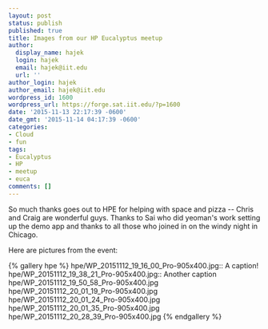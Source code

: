 ```yaml
---
layout: post
status: publish
published: true
title: Images from our HP Eucalyptus meetup
author:
  display_name: hajek
  login: hajek
  email: hajek@iit.edu
  url: ''
author_login: hajek
author_email: hajek@iit.edu
wordpress_id: 1600
wordpress_url: https://forge.sat.iit.edu/?p=1600
date: '2015-11-13 22:17:39 -0600'
date_gmt: '2015-11-14 04:17:39 -0600'
categories:
- Cloud
- fun
tags:
- Eucalyptus
- HP
- meetup
- euca
comments: []
---
```

So much thanks goes out to HPE for helping with space and pizza -- Chris and Craig are wonderful guys.  Thanks to Sai who did yeoman's work setting up the demo app and thanks to all those who joined in on the windy night in Chicago.

Here are pictures from the event:

{% gallery hpe %}
hpe/WP_20151112_19_16_00_Pro-905x400.jpg:: A caption!
hpe/WP_20151112_19_38_21_Pro-905x400.jpg:: Another caption
hpe/WP_20151112_19_50_58_Pro-905x400.jpg
hpe/WP_20151112_20_01_19_Pro-905x400.jpg
hpe/WP_20151112_20_01_24_Pro-905x400.jpg
hpe/WP_20151112_20_01_35_Pro-905x400.jpg
hpe/WP_20151112_20_28_39_Pro-905x400.jpg
{% endgallery %}